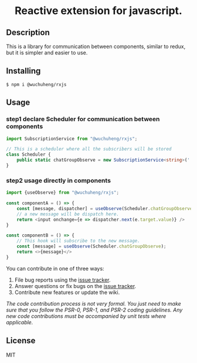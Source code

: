 <h1 align="center">Reactive extension for javascript.</h1>

## Description
This is a library for communication between components, similar to redux, but it is simpler and easier to use.

## Installing

```shell
$ npm i @wuchuheng/rxjs
```

## Usage

### step1 declare Scheduler for communication between components
``` typescript
import SubscriptionService from "@wuchuheng/rxjs";

// This is a scheduler where all the subscribers will be stored
class Scheduler {
    public static chatGroupObserve = new SubscriptionService<string>('');
}

```

### step2 usage directly in components

``` typescript jsx
import {useObserve} from "@wuchuheng/rxjs";

const componentA = () => {
    const [message, dispatcher] = useObserve(Scheduler.chatGroupObserve); 
    // a new message will be dispatch here. 
    return <input onchange={e => dispatcher.next(e.target.value)} />
}

const componentB = () => {
    // This hook will subscribe to the new message.
    const [message] = useObserve(Scheduler.chatGroupObserve);
    return <>{message}</>
}

```

You can contribute in one of three ways:

1. File bug reports using the [issue tracker](https://github.com/wuchuheng/rxjs/issues).
2. Answer questions or fix bugs on the [issue tracker](https://github.com/wuchuheng/rxjs/issues).
3. Contribute new features or update the wiki.

_The code contribution process is not very formal. You just need to make sure that you follow the PSR-0, PSR-1, and PSR-2 coding guidelines. Any new code contributions must be accompanied by unit tests where applicable._

## License

MIT
